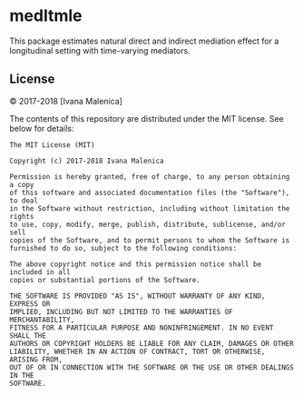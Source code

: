 medltmle
================

This package estimates natural direct and indirect mediation effect for a longitudinal setting with time-varying mediators.

License
-------------------
&copy; 2017-2018 [Ivana Malenica]

The contents of this repository are distributed under the MIT license. See
below for details:
```
The MIT License (MIT)

Copyright (c) 2017-2018 Ivana Malenica

Permission is hereby granted, free of charge, to any person obtaining a copy
of this software and associated documentation files (the "Software"), to deal
in the Software without restriction, including without limitation the rights
to use, copy, modify, merge, publish, distribute, sublicense, and/or sell
copies of the Software, and to permit persons to whom the Software is
furnished to do so, subject to the following conditions:

The above copyright notice and this permission notice shall be included in all
copies or substantial portions of the Software.

THE SOFTWARE IS PROVIDED "AS IS", WITHOUT WARRANTY OF ANY KIND, EXPRESS OR
IMPLIED, INCLUDING BUT NOT LIMITED TO THE WARRANTIES OF MERCHANTABILITY,
FITNESS FOR A PARTICULAR PURPOSE AND NONINFRINGEMENT. IN NO EVENT SHALL THE
AUTHORS OR COPYRIGHT HOLDERS BE LIABLE FOR ANY CLAIM, DAMAGES OR OTHER
LIABILITY, WHETHER IN AN ACTION OF CONTRACT, TORT OR OTHERWISE, ARISING FROM,
OUT OF OR IN CONNECTION WITH THE SOFTWARE OR THE USE OR OTHER DEALINGS IN THE
SOFTWARE.
```


